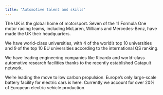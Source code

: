 ```yaml
---
title: "Automotive talent and skills"
---
```

The UK is the global home of motorsport. Seven of the 11 Formula One motor racing teams, including McLaren, Williams and Mercedes-Benz, have made the UK their headquarters. 

We have world-class universities, with 4 of the world’s top 10 universities and 9 of the top 10 EU universities according to the international QS ranking.

We have leading engineering companies like Ricardo and world-class automotive research facilities thanks to the recently established Catapult network.

We’re leading the move to low carbon propulsion. Europe’s only large-scale battery facility for electric cars is here. Currently we account for over 20% of European electric vehicle production.